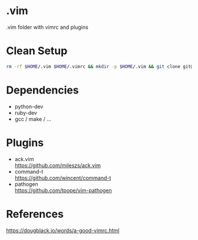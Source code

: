 # .vim
.vim folder with vimrc and plugins

# Clean Setup
```bash
rm -rf $HOME/.vim $HOME/.vimrc && mkdir -p $HOME/.vim && git clone git@github.com:image357/.vim.git $HOME/.vim || git clone https://github.com/image357/.vim.git $HOME/.vim && $HOME/.vim/setup.sh
```

# Dependencies
* python-dev
* ruby-dev
* gcc / make / ...

# Plugins
* ack.vim  
  https://github.com/mileszs/ack.vim
* command-t  
  https://github.com/wincent/command-t
* pathogen  
  https://github.com/tpope/vim-pathogen



# References
https://dougblack.io/words/a-good-vimrc.html
